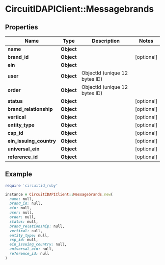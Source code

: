 # CircuitIDAPIClient::Messagebrands

## Properties

| Name | Type | Description | Notes |
| ---- | ---- | ----------- | ----- |
| **name** | **Object** |  |  |
| **brand_id** | **Object** |  | [optional] |
| **ein** | **Object** |  |  |
| **user** | **Object** | ObjectId (unique 12 bytes ID) |  |
| **order** | **Object** | ObjectId (unique 12 bytes ID) |  |
| **status** | **Object** |  | [optional] |
| **brand_relationship** | **Object** |  | [optional] |
| **vertical** | **Object** |  | [optional] |
| **entity_type** | **Object** |  | [optional] |
| **csp_id** | **Object** |  | [optional] |
| **ein_issuing_country** | **Object** |  | [optional] |
| **universal_ein** | **Object** |  | [optional] |
| **reference_id** | **Object** |  | [optional] |

## Example

```ruby
require 'circuitid_ruby'

instance = CircuitIDAPIClient::Messagebrands.new(
  name: null,
  brand_id: null,
  ein: null,
  user: null,
  order: null,
  status: null,
  brand_relationship: null,
  vertical: null,
  entity_type: null,
  csp_id: null,
  ein_issuing_country: null,
  universal_ein: null,
  reference_id: null
)
```

